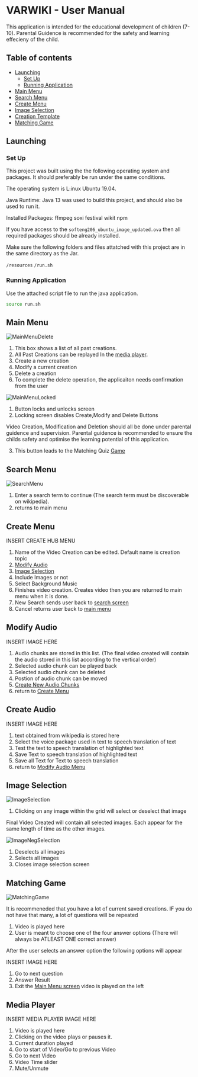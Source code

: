 # VARWIKI - User Manual 

This application is intended for the educational development of children (7-10).
Parental Guidence is recommended for the safety and learning effecieny of the child.

## Table of contents

<!--ts-->
   * [Launching](#launching)
      * [Set Up](#set-up)
      * [Running Application](#running-application)
   * [Main Menu](#main-menu)
   * [Search Menu](#search-menu)
   * [Create Menu](#create-menu)
   * [Image Selection](#image-selection)
   * [Creation Template](#creation-template)
   * [Matching Game](#matching-game)
<!--te-->


## Launching

### Set Up
This project was built using the the following operating system and packages. It should preferably be run under the same conditions.

The operating system is L:inux Ubuntu 19.04.

Java Runtime:
Java 13 was used to build this project, and should also be used to run it.


Installed Packages:
 ffmpeg
 soxi
 festival
 wikit
 npm

If you have access to the `softeng206_ubuntu_image_updated.ova` then all required packages should be already installed.


Make sure the following folders and files attatched with this project are in the same directory as the Jar.

`/resources`
`/run.sh`




### Running Application

Use the attached script file to run the java application.

```bash
source run.sh
```




## Main Menu

![MainMenuDelete](/UserManualImages/MainMenuDelete.png)

1) This box shows a list of all past creations. 
2) All Past Creations can be replayed In the [media player](#media-player).
3) Create a new creation
4) Modify a current creation
5) Delete a creation
6) To complete the delete operation, the applicaiton needs confirmation from the user

![MainMenuLocked](/UserManualImages/MainMenuLocked.png)

1) Button locks and unlocks screen
2) Locking screen disables Create,Modify and Delete Buttons

Video Creation, Modification and Deletion should all be done under parental guidence and supervision. Parental guidence is recommended to ensure the childs safety and optimise the learning potential of this application.

3) This button leads to the Matching Quiz [Game](#matching-game)

## Search Menu

![SearchMenu](/UserManualImages/SearchMenu.png)

1) Enter a search term to continue (The search term must be discoverable on wikipedia).
2) returns to main menu

## Create Menu

INSERT CREATE HUB MENU

1) Name of the Video Creation can be edited. Default name is creation topic
2) [Modify Audio](#modify-audio)
3) [Image Selection](#image-selection)
4) Include Images or not
5) Select Background Music
6) Finishes video creation. Creates video then you are returned to main menu when it is done.
7) New Search sends user back to [search screen](#search-menu)
8) Cancel returns user back to [main menu](#main-menu)


## Modify Audio

INSERT IMAGE HERE

1) Audio chunks are stored in this list. (The final video created will contain the audio stored in this list according to the vertical order)
2) Selected audio chunk can be played back
3) Selected audio chunk can be deleted
4) Postion of audio chunk can be moved
5) [Create New Audio Chunks](#create-audio)
6) return to [Create Menu](#create-menu)


## Create Audio

INSERT IMAGE HERE

1) text obtained from wikipedia is stored here
2) Select the voice package used in text to speech translation of text
3) Test the text to speech translation of highlighted text
4) Save Text to speech translation of highlighted text
5) Save all Text for Text to speech translation
6) return to [Modify Audio Menu](#modify-audio)



## Image Selection

![ImageSelection](/UserManualImages/ImageSelection.png)

1) Clicking on any image within the grid will select or deselect that image

Final Video Created will contain all selected images. Each appear for the same length of time as the other images.

![ImageNegSelection](/UserManualImages/ImageNegSelection.png)

1) Deselects all images
2) Selects all images
3) Closes image selection screen

## Matching Game

![MatchingGame](/UserManualImages/MatchingGame.png)
 
It is recommeneded that you have a lot of current saved creations. IF you do not have that many, a lot of questions will be repeated
 
1) Video is played here
2) User is meant to choose one of the four answer options (There will always be ATLEAST ONE correct answer)

After the user selects an answer option the following options will appear

INSERT IMAGE HERE

1) Go to next question
2) Answer Result
3) Exit the [Main Menu screen](#main-menu)
video is played on the left

## Media Player

INSERT MEDIA PLAYER IMAGE HERE

1) Video is played here
2) Clicking on the video plays or pauses it.
3) Current duration played
4) Go to start of Video/Go to previous Video
5) Go to next Video
6) Video Time slider
7) Mute/Unmute



